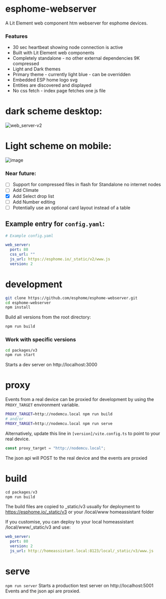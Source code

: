 # esphome-webserver
A Lit Element web component htm webserver for esphome devices. 

###  Features

- 30 sec heartbeat showing node connection is active
- Built with Lit Element web components
- Completely standalone - no other external dependencies  9K compressed
- Light and Dark themes
- Primary theme - currently light blue - can be overridden
- Embedded ESP home logo svg
- Entities are discovered and displayed
- No css fetch - index page fetches one js file

dark scheme desktop:
====================
![web_server-v2](https://user-images.githubusercontent.com/5050824/141174356-789cc160-46a1-43fc-9a86-ed5a764c35d7.png)

Light scheme on mobile:
=======================
![image](https://user-images.githubusercontent.com/5050824/141175240-95b5b74e-d8c8-48bc-9d6d-053ebeaf8910.png)

### Near future:

- [ ] Support for compressed files in flash for Standalone no internet nodes
- [ ] Add Climate
- [x] Add Select drop list
- [ ] Add Number editing
- [ ] Potentially use an optional card layout instead of a table

## Example entry for `config.yaml`:

```yaml
# Example config.yaml

web_server:
  port: 80
  css_url: ""
  js_url: https://esphome.io/_static/v2/www.js
  version: 2
```

development
===========

```sh
git clone https://github.com/esphome/esphome-webserver.git
cd esphome-webserver
npm install
```

Build all versions from the root directory:
```sh
npm run build
```

### Work with specific versions
```sh
cd packages/v3
npm run start
```
Starts a dev server on http://localhost:3000

proxy
======
Events from a real device can be proxied for development by using the `PROXY_TARGET` environment variable.

```sh
PROXY_TARGET=http://nodemcu.local npm run build
# and/or
PROXY_TARGET=http://nodemcu.local npm run serve
```

Alternatively, update this line in `[version]/vite.config.ts` to point to your real device.
```js
const proxy_target = "http://nodemcu.local";
```

The json api will POST to the real device and the events are proxied

build
=====
```js
cd packages/v3
npm run build
```
The build files are copied to _static/v3 usually for deployment to https://esphome.io/_static/v3 or your /local/www homeassistant folder

If you customise, you can deploy to your local homeassistant /local/www/_static/v3 and use:

```yaml
web_server:
  port: 80
  version: 2
  js_url: http://homeassistant.local:8123/local/_static/v3/www.js

```

serve
=====
`npm run server`
Starts a production test server on http://localhost:5001
Events and the json api are proxied.
